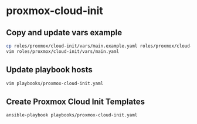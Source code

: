 # proxmox-cloud-init

## Copy and update vars example

```sh
cp roles/proxmox/cloud-init/vars/main.example.yaml roles/proxmox/cloud-init/vars/main.yaml
vim roles/proxmox/cloud-init/vars/main.yaml
```

## Update playbook hosts

```sh
vim playbooks/proxmox-cloud-init.yaml
```

## Create Proxmox Cloud Init Templates

```sh
ansible-playbook playbooks/proxmox-cloud-init.yaml
```
